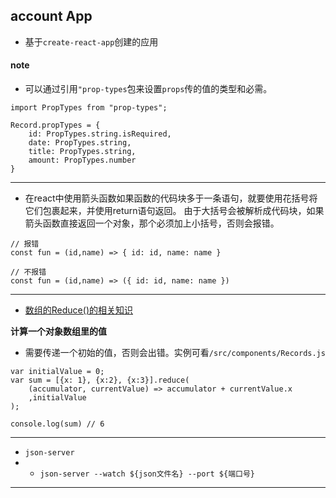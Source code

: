 ## account App
- 基于`create-react-app`创建的应用

#### note
- 可以通过引用`"prop-types`包来设置`props`传的值的类型和必需。
```
import PropTypes from "prop-types";

Record.propTypes = {
    id: PropTypes.string.isRequired,
    date: PropTypes.string,
    title: PropTypes.string,
    amount: PropTypes.number
}
```
---
- 在react中使用箭头函数如果函数的代码块多于一条语句，就要使用花括号将它们包裹起来，并使用return语句返回。
    由于大括号会被解析成代码块，如果箭头函数直接返回一个对象，那个必须加上小括号，否则会报错。
```
// 报错
const fun = (id,name) => { id: id, name: name }

// 不报错
const fun = (id,name) => ({ id: id, name: name })
```
---
- [数组的Reduce()的相关知识](https://developer.mozilla.org/en-US/docs/Web/JavaScript/Reference/Global_Objects/Array/Reduce)

**计算一个对象数组里的值**
- 需要传递一个初始的值，否则会出错。实例可看`/src/components/Records.js`
```
var initialValue = 0;
var sum = [{x: 1}, {x:2}, {x:3}].reduce(
    (accumulator, currentValue) => accumulator + currentValue.x
    ,initialValue
);

console.log(sum) // 6
```
---

- `json-server`
- - `json-server --watch ${json文件名} --port ${端口号}`
---